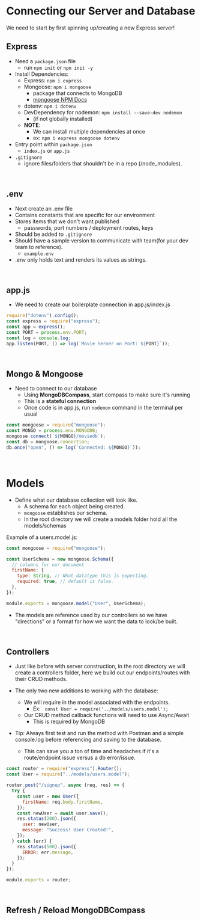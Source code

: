 # Connecting our Server and Database

We need to start by first spinning up/creating a new Express server!

## Express

- Need a `package.json` file
  - run `npm init` or `npm init -y`
- Install Dependencies:
  - Express: `npm i express`
  - Mongoose: `npm i mongoose`
    - package that connects to MongoDB
    - [mongoose NPM Docs](https://www.npmjs.com/package/mongoose)
  - dotenv: `npm i dotenv`
  - DevDependency for nodemon: `npm install --save-dev nodemon`
    - (if not globally installed)
  - **NOTE**:
    - We can install multiple dependencies at once
    - ex: `npm i express mongoose dotenv`
- Entry point within `package.json`
  - `index.js` or `app.js`
- `.gitignore`
  - ignore files/folders that shouldn't be in a repo (/node_modules).

<br>

## .env

- Next create an .env file
- Contains constants that are specific for our environment
- Stores items that we don't want published
  - passwords, port numbers / deployment routes, keys
- Should be added to `.gitignore`
- Should have a sample version to communicate with team(for your dev team to reference).
  - `example.env`
- .env only holds text and renders its values as strings.

<br>

## app.js

- We need to create our boilerplate connection in app.js/index.js

```js
require("dotenv").config();
const express = require("express");
const app = express();
const PORT = process.env.PORT;
const log = console.log;
app.listen(PORT, () => log(`Movie Server on Port: ${PORT}`));
```

<br>

## Mongo & Mongoose

- Need to connect to our database
  - Using **MongoDBCompass**, start compass to make sure it's running
  - This is a **stateful connection**
  - Once code is in app.js, run `nodemon` command in the terminal per usual

```js
const mongoose = require("mongoose");
const MONGO = process.env.MONGODB;
mongoose.connect(`${MONGO}/moviedb`);
const db = mongoose.connection;
db.once("open", () => log(`Connected: ${MONGO}`));
```

<br>

# Models

- Define what our database collection will look like.
  - A schema for each object being created.
  - `mongoose` establishes our schema.
  - In the root directory we will create a models folder hold all the models/schemas

Example of a users.model.js:

```js
const mongoose = require("mongoose");

const UserSchema = new mongoose.Schema({
  // columns for our document
  firstName: {
    type: String, // What datatype this is expecting.
    required: true, // default is false.
  },
});

module.exports = mongoose.model("User", UserSchema);
```

- The models are reference used by our controllers so we have "directions" or a format for how we want the data to look/be built.

<br>

## Controllers

- Just like before with server construction, in the root directory we will create a controllers folder, here we build out our endpoints/routes with their CRUD methods.
- The only two new additions to working with the database:

  - We will require in the model associated with the endpoints.
    - Ex: ` const User = require('../models/users.model');`
  - Our CRUD method callback functions will need to use Async/Await
    - This is required by MongoDB

- Tip: Always first test and run the method with Postman and a simple console.log before referencing and saving to the database.
  - This can save you a ton of time and headaches if it's a route/endpoint issue versus a db error/issue.

```js
const router = require("express").Router();
const User = require("../models/users.model");

router.post("/signup", async (req, res) => {
  try {
    const user = new User({
      firstName: req.body.firstName,
    });
    const newUser = await user.save();
    res.status(200).json({
      user: newUser,
      message: "Success! User Created!",
    });
  } catch (err) {
    res.status(500).json({
      ERROR: err.message,
    });
  }
});

module.exports = router;
```

<br>

## Refresh / Reload MongoDBCompass